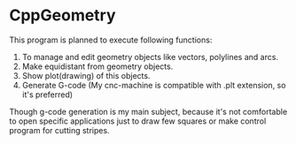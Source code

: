 # CppGeometry
This program is planned to execute following functions:
1) To manage and edit geometry objects like vectors, polylines and arcs.
2) Make equidistant from geometry objects.
3) Show plot(drawing) of this objects.
4) Generate G-code (My cnc-machine is compatible with .plt extension, so it's preferred)

Though g-code generation is my main subject, because it's not comfortable to open specific applications just to draw few squares or make control program for cutting stripes.

